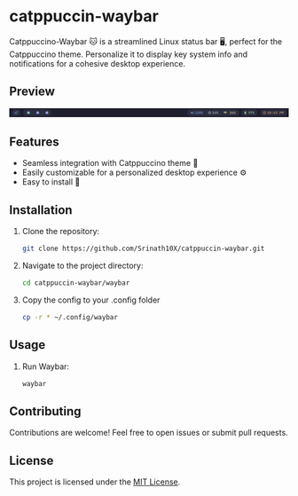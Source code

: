 # catppuccin-waybar

Catppuccino-Waybar 🐱 is a streamlined Linux status bar 🖥️, perfect for the Catppuccino theme. Personalize it to display key system info and notifications for a cohesive desktop experience.

## Preview

![waybar](./screenshot/waybar.png)

## Features

- Seamless integration with Catppuccino theme 🎨
- Easily customizable for a personalized desktop experience ⚙️
- Easy to install 🚀

## Installation

1. Clone the repository:

   ```bash
   git clone https://github.com/Srinath10X/catppuccin-waybar.git
   ```

2. Navigate to the project directory:

   ```bash
   cd catppuccin-waybar/waybar
   ```

3. Copy the config to your .config folder

   ```bash
   cp -r * ~/.config/waybar
   ```

## Usage

1. Run Waybar:

   ```bash
   waybar
   ```

## Contributing

Contributions are welcome! Feel free to open issues or submit pull requests.

## License

This project is licensed under the [MIT License](LICENSE).
